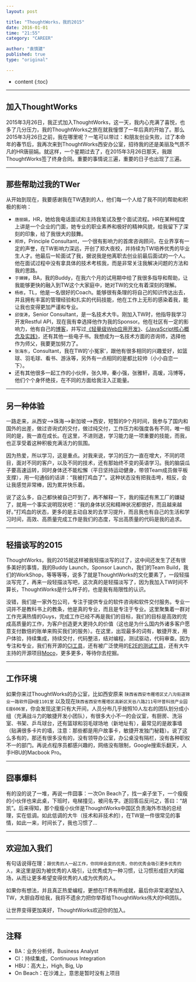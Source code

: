 ```yaml
---
layout: post

title: "ThoughtWorks，我的2015"
date: 2016-01-01
time: "21:55"
category: "CAREER"

author: "袁慎建"
published: true
type: "original"

---
```


* content
{:toc}

---

## 加入ThoughtWorks
2015年3月26日，我正式加入ThoughtWorks，这一天，我内心充满了喜悦，也多了几分压力，我的ThoughtWorks之旅在就我憧憬了一年后真的开始了。那么2015年3月26日之前，我在哪里呢？一笔可以带过：和朋友创业失败，过了本命年的春节后，我再次来到ThoughtWorks西安办公室，招待我的还是美丽及气质不凡的HR唐丽娟。就这样，一个星期过去了，在2015年3月26日那天，我跟ThoughtWorks签了终身合同。重要的事情说三遍，重要的日子也出现了三遍。


---

## 那些帮助过我的TWer
从开始到现在，我要感谢我在TW遇到的人，他们每一个人给了我不同的帮助和积极的影响：  

 * `唐丽娟`，HR，她给我电话面试和主持我笔试及整个面试流程。HR在某种程度上讲是一个企业的门面，她专业的职业素养和极好的精神风貌，给我留下了深刻的印象，给了我很大的鼓舞。
 * `郑烨`，Principle Consultant，一个很有影响力的首席咨询顾问，在业界享有一定的声誉，在TW影响力深远，开创了郑大夜校，并持续为TW培养优秀的毕业生人才。他最后一轮面试了我，据说我是他离职去创业前最后面试的一个人。他在面试过程中没有拿具体的技术考核我，而是非常关注我解决问题的方法和我的思路。
 * `于婵婵`，BA，我的Buddy，在我六个月的试用期中给了我很多指导和帮助，让我能够更快的融入到TW这个大家庭中，她对TW的文化有着深刻的理解。
 * `杨栋`，TL，他是一名很好的Coach。能够很有条理的将自己的知识传达出去，并且拥有丰富的管理经验和扎实的代码技能，他在工作上无形的感染着我，能让我也变得更加严谨和专业。
 * `邱俊涛`，Senior Consultant，是一名技术大牛。刚加入TW时，他指导我学习开发Restful API，现在我有幸选择他作为我的Sponsor。他在社区有一定的影响力，他有自己的[博客](http://icodeit.org/blog/archives/)，并写过[《轻量级Web应用开发》](http://item.jd.com/11741605.html)、[《JavaScript核心概念及实践》](http://item.jd.com/11232701.html)，还有其他一些电子书。我想成为一名技术方面的咨询师，选择他作为师父，我要更加努力了。
 * `张海东`，Consultant，我在TW的‘小冤家’，跟他有很多相同的兴趣爱好，如篮球、羽毛球、看书、游泳等，另外有一点相同的是都比较帅（小小自恋一下）。
 * 还有其他很多一起工作的小伙伴，张久坤，秦小强，张雅轩，高瑗，冯博等，他们个个身怀绝技，在不同的方面给我注入正能量。


---


## 另一种体验
一路走来，从西安-->珠海-->新加坡-->西安，短暂的9个月时间，我参与了国内和国外的出差，做过咨询式的交付，做过纯交付，工作压力和强度各有不同，唯一相同的是，我一直在成长。在这里，不进则退，学习能力是一项重要的技能，而我，也正享受着这种积极充满活力的氛围。

因为热爱，所以学习，这是重点。对我来说，学习的压力一直在增大，不同的项目，面对不同的客户，以及不同的技术，还有那始终不变的英语学习。我的脑袋瓜子要高速运转，同时身体还不能松懈（平日坚持运动健身，带领Team成员做平板支撑），用一句通俗的话讲：“我被打鸡血了”。这种状态没有把我击垮，相反，会让我感觉非常棒，因为累并快乐着。

说了这么多，自己都快被自己吓到了，再不解释一下，我的描述有黑工厂的嫌疑了，就用一个事实说明现状吧：“我的身体状况和精神状况都很好，而且越来越好。”打鸡血的状态，更多的是主动自发的去学习提升，而且我也有自己的生活和学习时间，高效、高质量完成工作是我们的态度，写出高质量的代码是我的追求。

---


## 轻描谈写的2015
ThoughtWorks，我的2015就这样被我轻描淡写的过了，这中间还发生了还有很多美好的事情，我的Buddy Launch，Sponsor Launch，我们的Team Build，我们的WorkShop，等等等等，说多了就是ThoughtWorks的文化要素了，一段轻描淡写完了，再来一段轻描淡写吧，这次真的是轻描淡写了，因为我加入TW时间不算长，ThoughtWorks是什么样子的，也是我有局限性的认识。

没错，我们是一家外包公司，专注于提供专业的软件咨询和软件交付服务。专业一词并不是教科书上的教条，他是真的专业，而且是专注于专业。这里聚集着一群对工作充满热情的Guys，完成工作已经不再是我们的目标，我们的目标是高效的完成高质量的工作，为客户创造更大更持久的价值（这也是为什么国内外诸多客户愿意支付数倍的账单来购买我们的服务）。在这里，出现最多的词有，敏捷开发，用户体验，持续集成，持续交付，代码整洁，结对编程，测试驱动，代码审查。因为专注和专业，我们有开源的[CI工具](https://www.go.cd/)，还有被广泛使用的[E2E的测试工具](http://docs.seleniumhq.org/)，还有大牛主持的开源项目[Moco](https://github.com/dreamhead/moco)，更多更多，等待你去挖掘。

---


## 工作环境
如果你来过ThoughtWorks的办公室，比如西安原来  `陕西省西安市雁塔区丈八沟街道锦业一路软件园H座1101室` 以及现在`陕西省西安市雁塔区高新区天谷八路211号环普科技产业园E座606室`，你会发现这里只有大开间，人员分布几乎按照10人左右的团队划分成小组（充满战斗力的敏捷开发小团队），有很多大小不一的会议室，有厨房、洗浴室、书架、乒乓球台，还有篮球和羽毛球场地（新地址有），最常见的是故事墙（贴满很多卡片的墙，注意：那些都是用户故事卡，敏捷开发独门秘籍）。说了这么多有的，那还有很多没有的，没有领导办公室，办公桌没有隔栏，没有各种职权不一的部门。再说点程序员都感兴趣的，网络没有限制，Google搜索乐翻天，人手HBU的Macbook Pro。

---


## 囧事爆料
有的没的说了一堆，再说一件囧事：一次On Beach了，找一桌子坐下，一个瘦瘦的小伙伴也来此桌，下班时，电梯撞见，被问名字。遂回答后反问之，答曰：“胡凯”。后来得知，那个瘦瘦小伙伴是ThoughtWorks中国区负责海外市场的总经理，实在低调。如此低调的大牛（技术和非技术的），在TW是一件很常见的事情，如此一来，时间长了，我也习惯了...

---


## 欢迎加入我们
有句话说得在理：`跟优秀的人一起工作，你同样会变的优秀，你的优秀会吸引更多优秀的人`，来这里是因为被优秀的人吸引，让优秀成为一种习惯，让习惯形成巨大的磁场，从而让更多希望变得优秀的人成为优秀的人。

如果你有想法，并且真正热爱编程，更想在IT界有所成就，最后你非常渴望加入TW，大胆自荐给我，我将不遗余力把你举荐给ThoughtWorks伟大的HR团队。 

让世界变得更加美好，ThoughtWorks欢迎你的加入。

---

## 注释
  * BA：业务分析师，Business Analyst
  * CI：持续集成，Continuous Integration 
  * HBU：高大上，High, Big, Up
  * On Beach：在沙滩上，意思是暂时没有上项目


